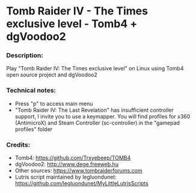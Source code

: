 # Tomb Raider IV - The Times exclusive level - Tomb4 + dgVoodoo2
### Description:
Play "Tomb Raider IV: The Times exclusive level" on Linux using Tomb4 open source project and dgVoodoo2
### Technical notes:
- Press "p" to access main menu
- "Tomb Raider IV: The Last Revelation" has insufficient controller support, I invite you to use a keymapper. You will find profiles for x360 (AntimicroX) and Steam Controller (sc-controller) in the "gamepad profiles" folder
### Credits:
- Tomb4: https://github.com/Trxyebeep/TOMB4
- dgVoodoo2: http://www.dege.freeweb.hu
- Other sources: https://www.tombraiderforums.com
- Lutris script maintained by legluondunet: https://github.com/legluondunet/MyLittleLutrisScripts

